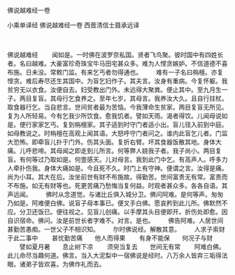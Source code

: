 佛说越难经一卷


小乘单译经
佛说越难经一卷
西晋清信士聂承远译


　　

佛说越难经
　　闻如是。一时佛在波罗奈私国。贤者飞鸟聚。彼时国中有四姓长者。名曰越难。大豪富珍奇珠宝牛马田宅甚众多。难为人悭贪嫉妒。不信道德不喜布施。日未没。常敕门监。有来乞丐者勿得通也。
　　难有一子名曰栴檀。亦复悭贪。难后寿尽还生其国中。为盲乞妇作子。其夫言。汝身有重病。今复怀躯。我贫穷无以衣食。汝便自去。妇受教出门外。未远得大聚粪。便止其中。至九月生一子。两目复盲。其母行乞食养之。至年七岁。其母言。我养汝大久。且自行拄杖。取食器行乞。当自悲言。世间贫者最为苦恼。今我薄命生贫家。两目复盲无所见。复为人所轻易。今有乞我少所饮食。愈我饥者。譬如天雨。渴者得饮。儿闻母说如是。便行家家乞丐。复到栴檀家。其子适到时守门者适小出。盲儿径入前到中庭。如母教说之。时栴檀在高观上闻其语。大怒呼守门者问之。谁内此盲乞儿者。门监大恐怖。即牵盲儿扑于门外。伤其头面。复折右臂。坏其食器饭散其地。身体大痛。儿呼悲啼。其母闻之即走到儿所言。何等弊人娆我子者。我子尚小。两目复盲。有何等过乃取如是。何壹感天。儿对母言。我到此门中乞。有高声人。呼多力人牵扑伤我。身体大痛如是。今且死不久。时门上有守神。便谓之言。汝得是痛。尚为小耳。其大在后。汝坐前世有财不布施故。得勤苦。世间富贵无有常。富贵而不布施。如无有财等也。死更苦痛乃愁悔当复何益。时观者甚众多。各各自语。其声远闻。
　　佛时从念道觉。与诸比丘俱入城分卫。佛问阿难。是何等声。匆匆乃如是。阿难便白佛。说盲子母本事已。便叉手白佛。愿哀矜到此儿所。佛默然不应。分卫还饭已。便往视之。见盲儿创痛。以手摩其头目便即开。折伤处即愈。因自识宿命。佛问。汝是前世长者字难不。对言。是也。
　　佛告阿难。人居世间甚勤苦愚痴。一世父子不相识知。
　　尔时佛说经。解散其意。
　　人求子索财　　于此二事中
　　甚忧勤苦痛　　他人而得果
　　有身不能保　　何况子与财
　　譬如夏月暑　　息止树下凉
　　须臾当复去　　世间无有常
　　阿难白佛。此儿命尽当趣何道。佛言。当入大泥梨中一宿佛说是经时。八万余人皆弃三垢得法眼。诸弟子皆欢喜。为佛作礼而去。


